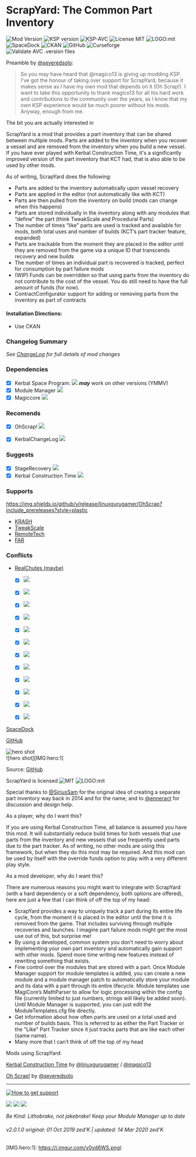 <!-- Readme.md v1.0.1.0
ScrapYard {SYD}
created: 01 Oct 19
updated: 2020 03 12 -->
<!-- # KerbGuise Experimental engineering (KGEx)
#### Brings you: -->
<!-- Download on SpaceDock or Github or Curseforge. Also available on CKAN. -->

# ScrapYard: The Common Part Inventory
![Mod Version][shield:mod:latest] 
![KSP version][shield:ksp] ![KSP-AVC][shield:kspavc] ![License MIT][shield:license] ![LOGO:mit]  
![SpaceDock][shield:spacedock] ![CKAN][shield:ckan] ![GitHub][shield:github] ![Curseforge][shield:curseforge]  
![Validate AVC .version files][shield:avcvalid]  

Preamble by [@severedsolo][LINK:severedsolo]: 
> So you may have heard that @magico13 is giving up modding KSP. I've got the honour of taking over support for ScrapYard, because it makes sense as I have my own mod that depends on it (Oh Scrap!). I want to take this opportunity to thank magico13 for all his hard work and contributions to the community over the years, as I know that my own KSP experience would be much poorer without his mods. Anyway, enough from me.

The bit you are actually interested in

ScrapYard is a mod that provides a part inventory that can be shared between multiple mods. Parts are added to the inventory when you recover a vessel and are removed from the inventory when you build a new vessel. If you have ever played with Kerbal Construction Time, it's a significantly improved version of the part inventory that KCT had, that is also able to be used by other mods.

As of writing, ScrapYard does the following:

- Parts are added to the inventory automatically upon vessel recovery
- Parts are applied in the editor (not automatically like with KCT)
- Parts are then pulled from the inventory on build (mods can change when this happens)
- Parts are stored individually in the inventory along with any modules that “define” the part (think TweakScale and Procedural Parts)
- The number of times “like” parts are used is tracked and available for mods, both total uses and number of builds (KCT’s part tracker feature, expanded)
- Parts are trackable from the moment they are placed in the editor until they are removed from the game via a unique ID that transcends recovery and new builds
- The number of times an individual part is recovered is tracked, perfect for consumption by part failure mods
- (WIP) Funds can be overridden so that using parts from the inventory do not contribute to the cost of the vessel. You do still need to have the full amount of funds (for now).
- ContractConfigurator support for adding or removing parts from the inventory as part of contracts

#### Installation Directions:
- Use CKAN

### Changelog Summary
*See [ChangeLog][MOD:changelog] for full details of mod changes*

### Dependencies
- [x] Kerbal Space Program: [![][shield:ksp]][KSP:website] ***may*** work on other versions (YMMV)
- [x] Module Manager        [![][shield:support-mm]][thread:mm]  
- [x] Magiccore             [![][shield:support-mc]][thread:mc]  

### Recomends
- [x] OhScrap!        [![][shield:support-ohs]][thread:ohs]  
- [x] KerbalChangeLog [![][shield:support-kcl]][thread:kcl]  


### Suggests
- [x] StageRecovery            [![][shield:support-sr]][thread:sr]  
- [x] Kerbal Construction Time [![][shield:support-kct]][thread:kct]  

### Supports
https://img.shields.io/github/v/release/linuxgurugamer/OhScrap?include_prereleases?style=plastic
- [KRASH](http://forum.kerbalspaceprogram.com/index.php?/topic/133082-*)
- [TweakScale](https://forum.kerbalspaceprogram.com/index.php?/topic/179030-*)
- [RemoteTech]()
- [FAR]()

### Conflicts
- [RealChutes  (maybe)]()

  * [x] [![][shield:support-warp]][thread:warp]
  * [x] [![][shield:support-crp]][thread:crp]
  * [x] [![][shield:support-di]][thread:di]
  * [x] [![][shield:support-dr]][thread:dr]
  * [x] [![][shield:support-epl]][thread:epl]
  * [x] [![][shield:support-fs]][thread:fs]
  * [x] [![][shield:support-ics]][thread:ics]
  * [x] [![][shield:support-kspi]][thread:kspi]
  * [x] [![][shield:support-mc]][thread:mc]
  * [x] [![][shield:support-nr]][thread:nr]
  * [x] [![][shield:support-snacks]][thread:snacks]
  * [x] [![][shield:support-ls]][thread:ls]


[SpaceDock][MOD:spacedock]

[GitHub](https://github.com/zer0Kerbal/ScrapYard/releases/latest/)

![hero shot][IMG:hero:0]  
![hero shot][IMG:hero:1]  

Source: [GitHub][MOD:github:repo]

ScrapYard is licensed ![MIT][MOD:license] ![LOGO:mit]  

 

Special thanks to [@SiriusSam][LINK:siriussame] for the original idea of creating a separate part inventory way back in 2014 and for the name, and to [@enneract][LINK:enneract] for discussion and design help.

As a player, why do I want this?

If you are using Kerbal Construction Time, all balance is assumed you have this mod. It will substantially reduce build times for both vessels that use parts from the inventory and new vessels that use frequently used parts due to the part tracker. As of writing, no other mods are using this framework, but when they do this mod may be required. And this mod can be used by itself with the override funds option to play with a very different play style.

As a mod developer, why do I want this?


There are numerous reasons you might want to integrate with ScrapYard (with a hard dependency or a soft dependency, both options are offered), here are just a few that I can think of off the top of my head:

- ScrapYard provides a way to uniquely track a part during its entire life cycle, from the moment it is placed in the editor until the time it is removed from the game. That includes surviving through multiple recoveries and launches. I imagine part failure mods might get the most use out of this, but surprise me!
- By using a developed, common system you don’t need to worry about implementing your own part inventory and automatically gain support with other mods. Spend more time writing new features instead of rewriting something that exists.
- Fine control over the modules that are stored with a part. Once Module Manager support for module templates is added, you can create a new module and a module manager patch to automatically store your module and its data with a part through its entire lifecycle. Module templates use MagiCore’s MathParser to allow for logic processing within the config file (currently limited to just numbers, strings will likely be added soon). Until Module Manager is supported, you can just edit the ModuleTemplates.cfg file directly. ﻿
- Get information about how often parts are used on a total used and number of builds basis. This is referred to as either the Part Tracker or the "Like" Part Tracker since it just tracks parts that are like each other (same name).
- Many more that I can’t think of off the top of my head


Mods using ScrapYard:

[Kerbal Construction Time](https://forum.kerbalspaceprogram.com/index.php?/topic/62900-*) by [@linuxgurugamer][LINK:linuxgurugamer] / [@magico13][LINK:magico13]

[Oh Scrap!](https://forum.kerbalspaceprogram.com/index.php?/topic/160854-*) by [@severedsolo][LINK:severedsolo]
***
[![How to get support][image:get-support]][thread:getsupport]

[![][image:rel-github]][MOD:rel-github] [![][image:rel-spacedock]][MOD:rel-spacedock] [![][image:rel-curseforge]][MOD:rel-curseforge]  

*Be Kind: Lithobrake, not jakebrake! Keep your Module Manager up to date*

###### v2.0.1.0 original: 01 Oct 2019 zed'K | updated: 14 Mar 2020 zed'K

[MOD:license]:      https://github.com/zer0Kerbal/ScrapYard/blob/master/LICENSE
[MOD:contributing]: https://github.com/zer0Kerbal/ScrapYard/blob/master/.github/CONTRIBUTING.md
[MOD:issues]:       https://github.com/zer0Kerbal/ScrapYard/issues
[MOD:wiki]:         https://github.com/zer0Kerbal/ScrapYard/
[MOD:known]:        https://github.com/zer0Kerbal/ScrapYard/wiki/Known-Issues
[MOD:forum]:        https://forum.kerbalspaceprogram.com/index.php?/topic/178641-*
[MOD:spacedock]:    https://spacedock.info/mod/1746
[MOD:github:repo]:  https://github.com/zer0Kerbal/ScrapYard/
[MOD:curseforge]:   https://www.curseforge.com/kerbal/ksp-mods/scrapyard
[MOD:changelog]:    https://github.com/zer0Kerbal/ScrapYard/Changelog.cfg

[KSP:website]: http://kerbalspaceprogram.com/
[LOGO:mit]: https://i.postimg.cc/bvjfsMP5/MIT-17x17.png

[MOD:rel-github]: https://github.com/zer0Kerbal/ScrapYard/releases/latest
[MOD:rel-spacedock]: http://spacedock.info/mod/15
[MOD:rel-curseforge]: http://
[MOD:rel-ckan]: http://forum.kerbalspaceprogram.com/index.php?/topic/90246-*

[image:rel-github]:    https://i.imgur.com/RE4Ppr9.png
[image:rel-spacedock]:  https://i.imgur.com/m0a7tn2.png
[image:rel-curseforge]: https://i.postimg.cc/RZNyB5vP/Download-On-Curse.png
[image:get-support]:https://postimg.cc/D8XZfnpx

[shield:mod:latest]: https://img.shields.io/github/v/release/zer0Kerbal/ScrapYard?include_prereleases?style=plastic
[shield:mod]: https://img.shields.io/endpoint?url=https://raw.githubusercontent.com/zer0Kerbal/ScrapYard/master/json/mod.json
[shield:ksp]: https://img.shields.io/endpoint?url=https://raw.githubusercontent.com/zer0Kerbal/ScrapYard/master/json/ksp.json
[shield:license]: https://img.shields.io/endpoint?url=https://raw.githubusercontent.com/zer0Kerbal/ScrapYard/master/json/license.json
[shield:kspavc]:     https://img.shields.io/badge/KSP-AVC--supported-brightgreen.svg?style=plastic
[shield:spacedock]:  https://img.shields.io/badge/SpaceDock-listed-blue.svg?style=plastic
[shield:ckan]:       https://img.shields.io/badge/CKAN-Indexed-blue.svg?style=plastic
[shield:github]:     https://img.shields.io/badge/Github-Indexed-blue.svg?style=plastic
[shield:curseforge]: https://img.shields.io/badge/CurseForge-listed-blue.svg?style=plastic
[shield:avcvalid]:    https://github.com/zer0Kerbal/ScrapYard/workflows/Validate%20AVC%20.version%20files/badge.svg
[shield:support-sr]: https://img.shields.io/github/v/release/linuxgurugamer/StageRecovery?include_prereleases?style=plastic
[shield:support-kct]: https://img.shields.io/github/v/release/linuxgurugamer/KCT?include_prereleases?style=plastic

[thread:mm]: http://forum.kerbalspaceprogram.com/index.php?/topic/50533-*
[thread:mc]: https://forum.kerbalspaceprogram.com/index.php?/topic/178484-*
[thread:ohs]: https://forum.kerbalspaceprogram.com/index.php?/topic/160854-*
[thread:kcl]: https://forum.kerbalspaceprogram.com/index.php?/topic/179207-*
[thread:sr]: https://forum.kerbalspaceprogram.com/index.php?/topic/179306-*
[thread:kct]: https://forum.kerbalspaceprogram.com/index.php?/topic/182877-*

[thread:arp]: http://forum.kerbalspaceprogram.com/index.php?/topic/54876-*
[thread:warp]: http://forum.kerbalspaceprogram.com/index.php?/topic/90899-*
[thread:crp]: http://forum.kerbalspaceprogram.com/index.php?/topic/83007-*
[thread:di]: http://forum.kerbalspaceprogram.com/index.php?/topic/73920-*
[thread:dr]: http://forum.kerbalspaceprogram.com/index.php?/topic/50296-*
[thread:epl]: http://forum.kerbalspaceprogram.com/index.php?/topic/54284-*
[thread:fs]: http://forum.kerbalspaceprogram.com/index.php?/topic/22583-*
[thread:ics]: http://forum.kerbalspaceprogram.com/index.php?/topic/74182-*
[thread:kspi]: http://forum.kerbalspaceprogram.com/index.php?/topic/100190-*
[thread:mc]: http://forum.kerbalspaceprogram.com/index.php?/topic/40183-*
[thread:nr]: http://forum.kerbalspaceprogram.com/index.php?/topic/121597-*
[thread:snacks]: https://github.com/Angel-125/Snacks
[thread:ls]: http://forum.kerbalspaceprogram.com/index.php?/topic/105202-*
[thread:bm]: http://forum.kerbalspaceprogram.com/index.php?/topic/48629-*
[thread:df]: http://forum.kerbalspaceprogram.com/index.php?/topic/112328-*
[thread:getsupport]: https://forum.kerbalspaceprogram.com/index.php?/topic/83212-*

[shield:support-mm]: http://img.shields.io/github/v/release/sarbian/ModuleManager?include_prereleases?style=plastic
[shield:support-mc]: http://img.shields.io/github/v/release/linuxgurugamer/MagiCore?include_prereleases?style=plastic
[shield:support-ohs]: https://img.shields.io/github/v/release/zer0Kerbal/OhScrap?include_prereleases?style=plastic
[shield:support-kcl]: https://img.shields.io/github/v/release/BenjaminCronin/KerbalChangeLog?include_prereleases?style=plastic

[shield:support-arp]: http://img.shields.io/github/v/release/TriggerAu/AlternateResourcePanel?include_prereleases?style=plastic
[shield:support-warp]: http://img.shields.io/github/v/release/BobPalmer/WarpDrive/releases/latest?include_prereleases?style=plastic
[shield:support-crp]: http://img.shields.io/github/v/release/BobPalmer/CommunityResourcePack/releases/latest?include_prereleases?style=plastic
[shield:support-di]: http://img.shields.io/badge/Dang%20It-v0.6.2-blue.svg
[shield:support-dr]: http://img.shields.io/badge/Deadly%20Reentry-v7.4.7.1-red.svg
[shield:support-epl]: http://img.shields.io/badge/Extraplanetary%20Launchpads-v5.4.0-orange.svg
[shield:support-fs]: http://img.shields.io/badge/Firespitter-v7.4.1-red.svg
[shield:support-ics]: http://img.shields.io/badge/Ioncross%20Crew%20Support-v1.25.0-34c566.svg
[shield:support-kspi]: http://img.shields.io/badge/KSP%20Interstellar%20Expanded-v1.10.7-c5a79f.svg
[shield:support-mc]: http://img.shields.io/badge/Mission%20Controller%202-v1.4.3-50b2bc.svg
[shield:support-nr]: http://img.shields.io/badge/'Project%20Orion'%20Nuclear%20Pulse%20Engine-v0.3.0.0-3cdc28.svg
[shield:support-snacks]: http://img.shields.io/badge/Snacks-v1.4.0-a99b13.svg
[shield:support-ls]: http://img.shields.io/badge/USI%20Life%20Support-v0.5.0.0-green.svg
[shield:support-bm]: http://img.shields.io/badge/BioMass-v0.9.2.1-green.svg
[shield:support-df]: http://img.shields.io/badge/DeepFreeze%20Continued-v0.23.0.0-acdadf.svg

[LINK:magico13]:       https://forum.kerbalspaceprogram.com/index.php?/profile/73338-magico13/
[LINK:severedsolo]:    https://forum.kerbalspaceprogram.com/index.php?/profile/80345-severedsolo/
[LINK:zer0Kerbal]:     https://forum.kerbalspaceprogram.com/index.php?/profile/190933-zer0kerbal/
[LINK:linuxgurugamer]: https://forum.kerbalspaceprogram.com/index.php?/profile/129964-linuxgurugamer/
[LINK:siriussame]:  https://forum.kerbalspaceprogram.com/index.php?/profile/116426-siriussam/
[LINK:enneract]:    https://forum.kerbalspaceprogram.com/index.php?/profile/56759-enneract/

[IMG:hero:0]: https://i.imgur.com/DVDdgU1.png
[IMG:hero:1]: https://i.imgur.com/y0vd6WS.png)

<!--
this file: GPLv2
zer0Kerbal-->